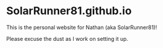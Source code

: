 # SolarRunner81.github.io

This is the personal website for Nathan (aka SolarRunner81)!

Please excuse the dust as I work on setting it up.
